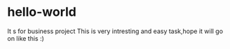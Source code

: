 # hello-world
It s for business project
This is very intresting and easy task,hope it will go on like this :)
